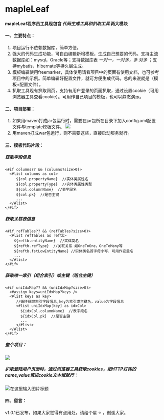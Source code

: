 # mapleLeaf
#### mapleLeaf程序员工具现包含 _代码生成工具和扒取工具_  两大模块

#### 一、主要特点：

1. 项目运行不依赖数据库，简单方便。
2. 强大的代码生成功能，可自由编辑新增模板，生成自己想要的代码。支持主流数据库如：mysql，Oracle等；支持数据库表  _一对一，一对多，多
对多_ ；支持mybatis，hibernate等持久层生成。
3. 模板编辑使用freemarker，具体使用请看项目中的页面有使用文档，也可参考项目中的示例。简单编辑好配置文件，就可方便生成代码。总的来说就是（模板+配置文件）。
4. 扒取工具现有扒取网页，支持有用户登录的页面扒取，通过设置cookie（可用浏览器工具查看cookie）。可用作自己项目的模板，也可以静态演示。

#### 二、项目部署：
1. 如果用maven打成jar包运行时，需要在jar包所在目录下加入config.xml配置文件与template模板文件。
![](http://i1.fuimg.com/686411/444adfe9d444d9af.png "")
2. 用maven打成war包运行，则不需要这些，直接启动服务就行。

#### 三、模板代码片段：

##### 获取字段信息
```
<#if columns?? && (columns?size>0)>
  <#list columns as col>
     ${col.propertyName}  //实体类属性名
     ${col.propertyType}  //实体类属性类型
     ${col.columnName}  //表字段名
     ${col.pk}  //是否主键
     ...
  </#list>
</#if>

```
##### 获取关联表信息
```
<#if refTables?? && (refTables?size>0)>
  <#list refTables as reftb>
    ${reftb.entityName}  //实体类名
    ${reftb.refType}  //关联关系 如OneToOne，OneToMany等
    ${reftb.fstLowEntityName} //实体类名首字母小写，可用作变量名
    ...	    
  </#list>
</#if>

```
##### 获取唯一索引（组合索引）或主键（组合主键）
```
<#if uniIdxMap?? && (uniIdxMap?size>0)>
  <#assign keys=uniIdxMap?keys />
  <#list keys as key>
     //循环获取索引字段信息,key为索引或主键名，value为字段信息
     <#list uniIdxMap[key] as idxCol> 
       ${idxCol.columnName}  //表字段名
       ${idxCol.pk}  //是否主键
       ...
     </#list>
  </#list>
</#if>

```

##### 整个项目：

![](http://i2.tiimg.com/686411/69d23332dbb10510.gif "")

##### 扒取登陆用户页面时，通过浏览器工具获取cookies，把HTTP打钩的name,value填进cookie文本域就行：

![](https://gitee.com/uploads/images/2019/0506/193643_baffe7d2_1135865.gif "在这里输入图片标题")

#### 四、留言：
v1.0.1已发布，如果大家觉得有点用处，请给个星 :star: ，谢谢大家。

